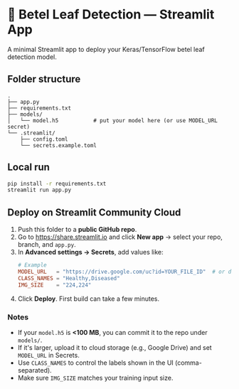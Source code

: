 # 🌿 Betel Leaf Detection — Streamlit App

A minimal Streamlit app to deploy your Keras/TensorFlow betel leaf detection model.

## Folder structure
```text
.
├── app.py
├── requirements.txt
├── models/
│   └── model.h5           # put your model here (or use MODEL_URL secret)
└── .streamlit/
    ├── config.toml
    └── secrets.example.toml
```

## Local run
```bash
pip install -r requirements.txt
streamlit run app.py
```

## Deploy on Streamlit Community Cloud
1. Push this folder to a **public GitHub repo**.
2. Go to https://share.streamlit.io and click **New app** → select your repo, branch, and `app.py`.
3. In **Advanced settings → Secrets**, add values like:
   ```toml
   # Example
   MODEL_URL   = "https://drive.google.com/uc?id=YOUR_FILE_ID"  # or direct file link
   CLASS_NAMES = "Healthy,Diseased"
   IMG_SIZE    = "224,224"
   ```
4. Click **Deploy**. First build can take a few minutes.

### Notes
- If your `model.h5` is **<100 MB**, you can commit it to the repo under `models/`.
- If it's larger, upload it to cloud storage (e.g., Google Drive) and set `MODEL_URL` in Secrets.
- Use `CLASS_NAMES` to control the labels shown in the UI (comma-separated).
- Make sure `IMG_SIZE` matches your training input size.

